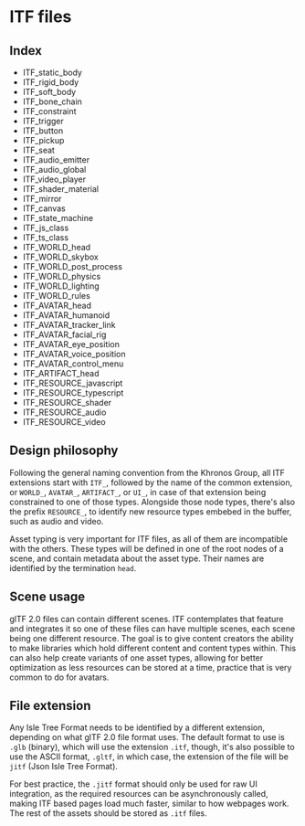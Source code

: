 # ITF files

## Index

* ITF_static_body
* ITF_rigid_body
* ITF_soft_body
* ITF_bone_chain
* ITF_constraint
* ITF_trigger
* ITF_button
* ITF_pickup
* ITF_seat
* ITF_audio_emitter
* ITF_audio_global
* ITF_video_player
* ITF_shader_material
* ITF_mirror
* ITF_canvas
* ITF_state_machine
* ITF_js_class
* ITF_ts_class
* ITF_WORLD_head
* ITF_WORLD_skybox
* ITF_WORLD_post_process
* ITF_WORLD_physics
* ITF_WORLD_lighting
* ITF_WORLD_rules
* ITF_AVATAR_head
* ITF_AVATAR_humanoid
* ITF_AVATAR_tracker_link
* ITF_AVATAR_facial_rig
* ITF_AVATAR_eye_position
* ITF_AVATAR_voice_position
* ITF_AVATAR_control_menu
* ITF_ARTIFACT_head
* ITF_RESOURCE_javascript
* ITF_RESOURCE_typescript
* ITF_RESOURCE_shader
* ITF_RESOURCE_audio
* ITF_RESOURCE_video

## Design philosophy

Following the general naming convention from the Khronos Group, all ITF extensions start with `ITF_`, followed by the name of the common extension, or `WORLD_`, `AVATAR_`, `ARTIFACT_`, or `UI_`, in case of that extension being constrained to one of those types. Alongside those node types, there's also the prefix `RESOURCE_`, to identify new resource types embebed in the buffer, such as audio and video.

Asset typing is very important for ITF files, as all of them are incompatible with the others. These types will be defined in one of the root nodes of a scene, and contain metadata about the asset type. Their names are identified by the termination `head`.

## Scene usage

glTF 2.0 files can contain different scenes. ITF contemplates that feature and integrates it so one of these files can have multiple scenes, each scene being one different resource. The goal is to give content creators the ability to make libraries which hold different content and content types within. This can also help create variants of one asset types, allowing for better optimization as less resources can be stored at a time, practice that is very common to do for avatars.

## File extension

Any Isle Tree Format needs to be identified by a different extension, depending on what glTF 2.0 file format uses. The default format to use is `.glb` (binary), which will use the extension `.itf`, though, it's also possible to use the ASCII format, `.gltf`, in which case, the extension of the file will be `jitf` (Json Isle Tree Format).

For best practice, the `.jitf` format should only be used for raw UI integration, as the required resources can be asynchronously called, making ITF based pages load much faster, similar to how webpages work. The rest of the assets should be stored as `.itf` files.
